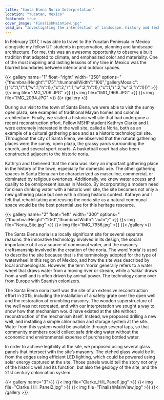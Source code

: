 ```yaml
---
title: "Santa Elena Noria Interpretation"
location: "Yucatan, Mexico"
featured: true
cover_image: "FinalishMainView.jpg"
lead_in: "Investigating the intersection of landscape, history and technology at a historic well site in Santa Elena."
---
```


In February 2017, I was able to travel to the Yucatan Peninsula in Mexico alongside my fellow UT students in preservation, planning and landscape architecture. For me, this was an awesome opportunity to observe a built tradition that adapted to climate, and emphasized color and materiality. One of the most inspiring and lasting lessons of my time in Mexico was the blurred boundaries between interior and outdoor spaces.

{{< gallery name="1" float="right" width="350" options="{\"thumbnailHeight\":\"175\",\"thumbnailWidth\":\"100\",\"galleryMosaic\":[{\"c\":1,\"r\":1,\"w\":1,\"h\":1},{\"c\":2,\"r\":1,\"w\":2,\"h\":1},{\"c\":1,\"r\":2,\"w\":3,\"h\":1}]}" >}}
{{< img file="IMG_1709.JPG" >}}
{{< img file="IMG_1969.JPG" >}}
{{< img file="IMG_2094.JPG" >}}
{{< /gallery >}}

During our visit to the town of Santa Elena, we were able to visit the sunny open plaza, see examples of traditional Mayan homes and colonial architecture. Finally, we visited a historic well site that had undergone a recent reconstruction effort. Fellow MSHP student Kathryn Clarke and I were extremely interested in the well site, called a Noria, both as an example of a cultural gathering place and as a historic technological site. Throughout the city of Santa Elena, we observed that the natural gathering places were the sunny, open plaza, the grassy yards surrounding the church, and several sport courts. A basketball court had also been constructed adjacent to the historic noria.

Kathryn and I believed that the noria was likely an important gathering place in the history of the town, especially for domestic use. The other gathering spaces in Santa Elena can be characterized as masculine, commercial, or dominated by religious overtones. Additionally, we knew water access and quality to be omnipresent issues in Mexico. By incorporating a modern need for clean drinking water with a historic well site, the site becomes not only a new gathering place but one with a strong historic context. Kathryn and I felt that rehabilitating and reusing the noria site as a natural communal space would be the best potential use for this heritage resource.

{{< gallery name="2" float="left" width="300" options="{\"thumbnailHeight\":\"250\",\"thumbnailWidth\":\"auto\"}" >}}
{{< img file="Noria_Site.jpg" >}}
{{< img file="IMG_7956.jpg" >}}
{{< /gallery >}}

The Santa Elena noria is a locally significant site for several separate reasons: the innovative technology involved in its design, the social importance of it as a source of communal water, and the masonry craftsmanship involved in the creation of the noria. The word ‘noria’ is used to describe the site because that is the terminology adopted for the type of waterwheel in this region of Mexico, and how the site was described by local archaeologists. However, the term ‘noria’ generally refers to a water wheel that draws water from a moving river or stream, while a ‘sakia’ draws from a well and is often driven by animal power. The technology came over from Europe with Spanish colonizers.

The Santa Elena noria itself was the site of an extensive reconstruction effort in 2015, including the installation of a safety grate over the open well and the restoration of crumbling masonry. The wooden superstructure of the well was not recreated, and with our interpretation we sought a way to show how that mechanism would have existed at the site without reconstruction of the mechanism itself. Instead, we proposed drilling a new well, and installing a simple chlorination and storage system at the site. Water from this system would be available through several taps, so that community members could collect safe drinking water without the economic and environmental expense of purchasing bottled water.

In order to achieve legibility at the site, we proposed using several glass panels that intersect with the site’s masonry. The etched glass would be lit from the edges using efficient LED lighting, which could be powered using solar energy captured at the site. Those panels would tell the story not only of the historic well and its function, but also the geology of the site, and the 21st century chlorination system.

{{< gallery name="3">}}
{{< img file="Clarke_Hill_Panel1.jpg" >}}
{{< img file="Clarke_Hill_Panel2.jpg" >}}
{{< img file="FinalishMainView.jpg" >}}
{{< /gallery >}}
